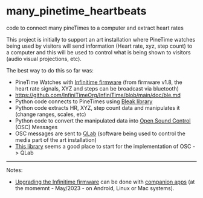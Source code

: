 # many_pinetime_heartbeats
 code to connect many pineTimes to a computer and extract heart rates
 
 This project is initially to support an art installation where PineTime watches 
 being used by visitors will send information (Heart rate, xyz, step count) to a computer and this will be used to 
 control what is being shown to visitors (audio visual projections, etc).
 
 The best way to do this so far was:
 - PineTime Watches with [Infinitime firmware](https://github.com/InfiniTimeOrg/InfiniTime/tree/main) (from firmware v1.8, the heart rate signals, XYZ and steps can be broadcast via bluetooth)
  - https://github.com/InfiniTimeOrg/InfiniTime/blob/main/doc/ble.md 
 - Python code connects to PineTimes using [Bleak library](https://bleak.readthedocs.io/en/latest/)
 - Python code extracts HR, XYZ, step count data and manipulates it (change ranges, scales, etc)
 - Python code to convert the manipulated data into [Open Sound Control](https://en.wikipedia.org/wiki/Open_Sound_Control) (OSC) Messages
 - OSC messages are sent to [QLab](https://qlab.app/) (software being used to control the media part of the art installation)
  - [This library](https://github.com/hjwp/python-osc-qlab-interface) seems a good place to start for the implementation of OSC -> QLab
  
  
 ---
 
 Notes:
 
 - [Upgrading the Infinitime firmware](https://github.com/InfiniTimeOrg/InfiniTime/blob/main/doc/gettingStarted/updating-software.md) can be done with [companion apps](https://github.com/InfiniTimeOrg/InfiniTime/blob/main/README.md#companion-apps) (at the momemnt - May/2023 - on Android, Linux or Mac systems). 
 
 
 
